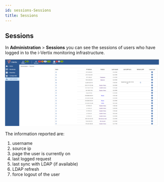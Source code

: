 ```yaml
---
id: sessions-Sessions
title: Sessions
---
```


## Sessions
In **Administration** > **Sessions** you can see the sessions of users who have logged in to the i-Vertix monitoring infrastructure.

![image](../assets/administration/sessions/sessions.png)


The information reported are:
1. username
2. source ip
3. page the user is currently on
4. last logged request
5. last sync with LDAP (if available)
6. LDAP refresh
7. force logout of the user